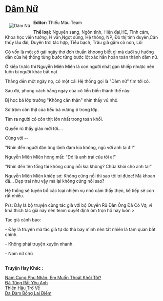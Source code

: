 <a href="https://utruyen.com/truyen/dam-nu/18549/" title="Dâm Nữ"><h1>Dâm Nữ</h1></a><div style="display:table"><img align="right" style="float: left; padding: 10px;" src="https://utruyen.com/images/story/200x260/dam-nu.jpg" alt="Dâm Nữ"><b>Editor:</b> Thiếu Máu Team<p></p><b>Thể loại:</b> Nguyên sang, Ngôn tình, Hiện đại,HE, Tình cảm, Khoa học viễn tưởng, H văn,Ngọt sủng, Hệ thống, NP, Đô thị tình duyên,Cận thủy lâu đài, Duyên trời tác hợp, Tiểu bạch, Trâu già gặm cỏ non, Lôi<p></p>Cô vốn là một cô gái ngây thơ đơn thuần khoong biết gì mà dưới sự hướng dẫn của hệ thống từng bước từng bước lột xác hẳn hoàn toàn thành dâm nữ.<p></p>Ở kiếp trước thì Nguyễn Miên Miên là con người nhát gan khiếp nhược nên luôn bị người khác bắt nạt.<p></p>Thẳng đến một ngày nọ, có một cái Hệ thống gọi là "Dâm nữ" tìm tới cô.<p></p>Sau đó, phong cách hằng ngày của cô liền biến thành thế này:<p></p>Bị học bá lớp trưởng "Không cẩn thận" nhìn thấy vú nhỏ.<p></p>Sờ trộm côn thịt của tiểu bá vương ở trong lớp.<p></p>Tìm ra người có côn thịt lớn nhất trong toàn khối.<p></p>Quyến rũ thầy giáo mới tới....<p></p>Cùng với --<p></p>"Nhìn đến người đàn ông lãnh đạm kia không, ngủ với anh ta đi!"<p></p>Nguyễn Miên Miên hỏng mất: "Đó là anh trai của tôi a!"<p></p>"Nhìn đến tên tổng tài không cứng nổi kia không? Chữa khỏi cho anh ta!"<p></p>Nguyễn Miên Miên khiếp sợ: Không cứng nổi thì sao tôi trị được! Mà khoan đã... Đẹp trai như vậy mà lại không cứng nổi sao?<p></p>Hệ thống sẽ tuyên bố các loại nhiệm vụ nhỏ cảm thấy thẹn, kế tiếp sẽ còn rất nhiều.<p></p>P/s: Đây là bộ truyện cùng tác giả với bộ Quyến Rũ Đàn Ông Đã Có Vợ, vì khá thích tác giả này nên team quyết định ôm trọn hố này luôn ><p></p>Tác giả cảnh báo:<p></p>- Đây là truyện mà tâc giả tự do thả bay mình nên tất nhiên là tam quan bất chính.<p></p>- Không phải truyện xuyên nhanh.<p></p>- Nam nữ chủ</div><p><br><b>Truyện Hay Khác :</b></p><a href="https://utruyen.com/truyen/nam-cung-phu-nhan-em-muon-thoat-khoi-toi/17262/" alt="Nam Cung Phu Nhân, Em Muốn Thoát Khỏi Tôi?">Nam Cung Phu Nhân, Em Muốn Thoát Khỏi Tôi?</a><br/><a href="https://github.com/quanluxury/ngontinhhot/tree/master/truyenhay/19490/" alt="Đã Từng Rất Yêu Anh">Đã Từng Rất Yêu Anh</a><br/><a href="https://github.com/quanluxury/ngontinhhot/tree/master/truyenhay/18943/" alt="Thiên Hậu Trở Về">Thiên Hậu Trở Về</a><br/><a href="https://github.com/quanluxury/ngontinhhot/tree/master/truyenhay/20339/" alt="Dạ Đàm Bồng Lai Điếm">Dạ Đàm Bồng Lai Điếm</a><br/>
